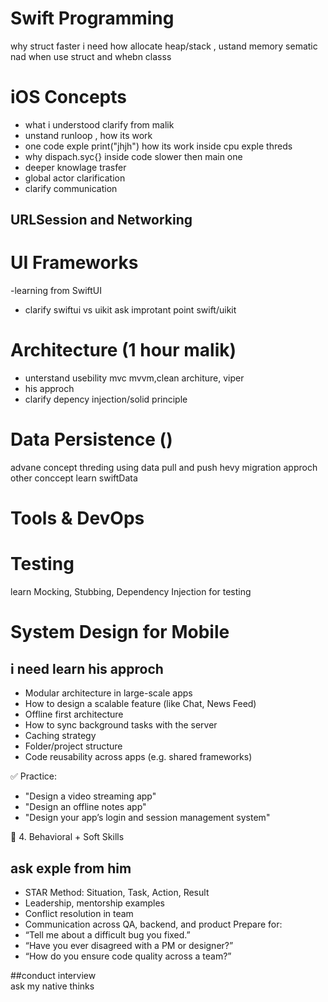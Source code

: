 # Swift Programming
  why struct faster  i need how allocate heap/stack , ustand memory sematic
  nad when use struct and whebn classs

#   iOS Concepts
- what i understood clarify from malik
- unstand runloop , how its work 
- one code exple  print("jhjh") how its work inside cpu exple threds 
- why dispach.syc{} inside code slower then main one
- deeper knowlage trasfer 
- global actor clarification
- clarify communication


## URLSession and Networking

# UI Frameworks
-learning from SwiftUI
- clarify swiftui vs uikit
ask improtant point swift/uikit


# Architecture (1 hour malik)
- unterstand usebility mvc mvvm,clean architure, viper
- his approch 
- clarify depency injection/solid principle



#  Data Persistence ()
advane concept 
  threding using data pull and push 
  hevy migration approch
  other conccept
learn swiftData

# Tools & DevOps


#  Testing

learn Mocking, Stubbing, Dependency Injection for testing




 #  System Design for Mobile
## i need learn his approch 
* Modular architecture in large-scale apps
* How to design a scalable feature (like Chat, News Feed)
* Offline first architecture
* How to sync background tasks with the server
* Caching strategy
* Folder/project structure
* Code reusability across apps (e.g. shared frameworks)



✅ Practice:
* "Design a video streaming app"
* "Design an offline notes app"
* "Design your app’s login and session management system"

🔐 4. Behavioral + Soft Skills
## ask exple from him
* STAR Method: Situation, Task, Action, Result
* Leadership, mentorship examples
* Conflict resolution in team
* Communication across QA, backend, and product
Prepare for:
* “Tell me about a difficult bug you fixed.”
* “Have you ever disagreed with a PM or designer?”
* “How do you ensure code quality across a team?”


##conduct interview  
ask my native thinks


